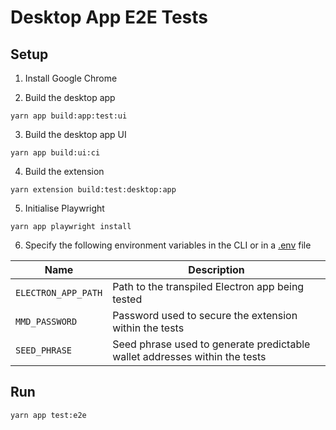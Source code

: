 # Desktop App E2E Tests

## Setup

1. Install Google Chrome

2. Build the desktop app
```
yarn app build:app:test:ui
```

3. Build the desktop app UI 
```
yarn app build:ui:ci
```

4. Build the extension
```
yarn extension build:test:desktop:app
```

5. Initialise Playwright
```
yarn app playwright install
```

6. Specify the following environment variables in the CLI or in a [.env](../../.env.example) file

| Name | Description
| --- | --- |
| `ELECTRON_APP_PATH` | Path to the transpiled Electron app being tested
| `MMD_PASSWORD` | Password used to secure the extension within the tests
| `SEED_PHRASE` | Seed phrase used to generate predictable wallet addresses within the tests

## Run
```
yarn app test:e2e
```
